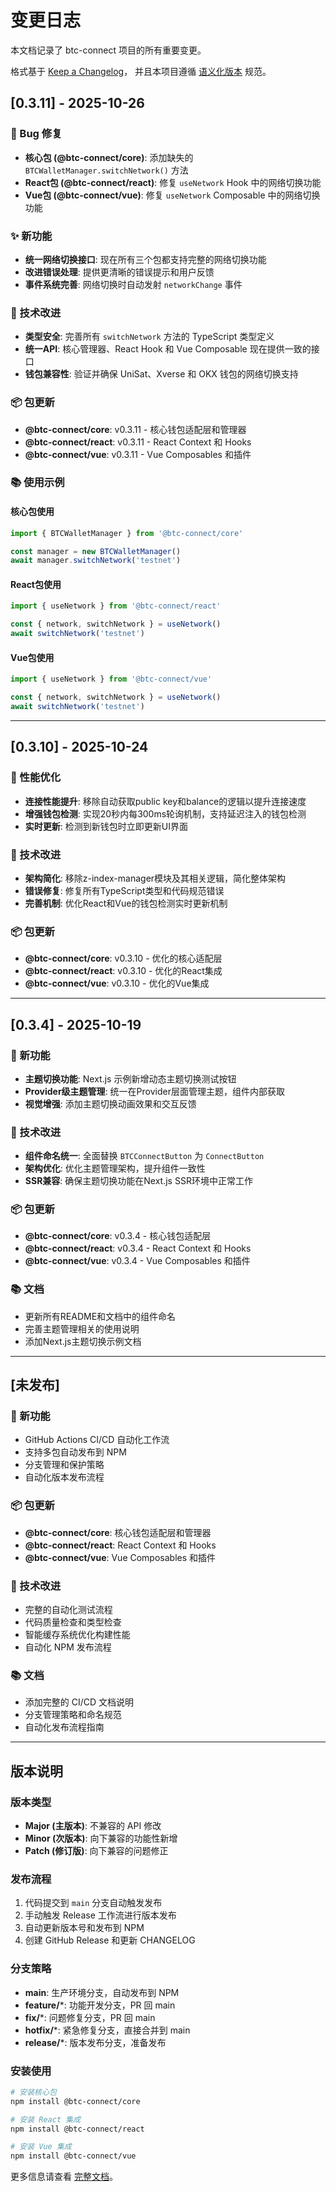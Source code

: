 # 变更日志

本文档记录了 btc-connect 项目的所有重要变更。

格式基于 [Keep a Changelog](https://keepachangelog.com/zh-CN/1.0.0/)，
并且本项目遵循 [语义化版本](https://semver.org/lang/zh-CN/) 规范。

## [0.3.11] - 2025-10-26

### 🐛 Bug 修复
- **核心包 (@btc-connect/core)**: 添加缺失的 `BTCWalletManager.switchNetwork()` 方法
- **React包 (@btc-connect/react)**: 修复 `useNetwork` Hook 中的网络切换功能
- **Vue包 (@btc-connect/vue)**: 修复 `useNetwork` Composable 中的网络切换功能

### ✨ 新功能
- **统一网络切换接口**: 现在所有三个包都支持完整的网络切换功能
- **改进错误处理**: 提供更清晰的错误提示和用户反馈
- **事件系统完善**: 网络切换时自动发射 `networkChange` 事件

### 🔧 技术改进
- **类型安全**: 完善所有 `switchNetwork` 方法的 TypeScript 类型定义
- **统一API**: 核心管理器、React Hook 和 Vue Composable 现在提供一致的接口
- **钱包兼容性**: 验证并确保 UniSat、Xverse 和 OKX 钱包的网络切换支持

### 📦 包更新
- **@btc-connect/core**: v0.3.11 - 核心钱包适配层和管理器
- **@btc-connect/react**: v0.3.11 - React Context 和 Hooks
- **@btc-connect/vue**: v0.3.11 - Vue Composables 和插件

### 📚 使用示例

#### 核心包使用
```typescript
import { BTCWalletManager } from '@btc-connect/core'

const manager = new BTCWalletManager()
await manager.switchNetwork('testnet')
```

#### React包使用
```typescript
import { useNetwork } from '@btc-connect/react'

const { network, switchNetwork } = useNetwork()
await switchNetwork('testnet')
```

#### Vue包使用
```typescript
import { useNetwork } from '@btc-connect/vue'

const { network, switchNetwork } = useNetwork()
await switchNetwork('testnet')
```

---

## [0.3.10] - 2025-10-24

### 🚀 性能优化
- **连接性能提升**: 移除自动获取public key和balance的逻辑以提升连接速度
- **增强钱包检测**: 实现20秒内每300ms轮询机制，支持延迟注入的钱包检测
- **实时更新**: 检测到新钱包时立即更新UI界面

### 🔧 技术改进
- **架构简化**: 移除z-index-manager模块及其相关逻辑，简化整体架构
- **错误修复**: 修复所有TypeScript类型和代码规范错误
- **完善机制**: 优化React和Vue的钱包检测实时更新机制

### 📦 包更新
- **@btc-connect/core**: v0.3.10 - 优化的核心适配层
- **@btc-connect/react**: v0.3.10 - 优化的React集成
- **@btc-connect/vue**: v0.3.10 - 优化的Vue集成

---

## [0.3.4] - 2025-10-19

### 🎨 新功能
- **主题切换功能**: Next.js 示例新增动态主题切换测试按钮
- **Provider级主题管理**: 统一在Provider层面管理主题，组件内部获取
- **视觉增强**: 添加主题切换动画效果和交互反馈

### 🔧 技术改进
- **组件命名统一**: 全面替换 `BTCConnectButton` 为 `ConnectButton`
- **架构优化**: 优化主题管理架构，提升组件一致性
- **SSR兼容**: 确保主题切换功能在Next.js SSR环境中正常工作

### 📦 包更新
- **@btc-connect/core**: v0.3.4 - 核心钱包适配层
- **@btc-connect/react**: v0.3.4 - React Context 和 Hooks
- **@btc-connect/vue**: v0.3.4 - Vue Composables 和插件

### 📚 文档
- 更新所有README和文档中的组件命名
- 完善主题管理相关的使用说明
- 添加Next.js主题切换示例文档

---

## [未发布]

### 🚀 新功能
- GitHub Actions CI/CD 自动化工作流
- 支持多包自动发布到 NPM
- 分支管理和保护策略
- 自动化版本发布流程

### 📦 包更新
- **@btc-connect/core**: 核心钱包适配层和管理器
- **@btc-connect/react**: React Context 和 Hooks
- **@btc-connect/vue**: Vue Composables 和插件

### 🔧 技术改进
- 完整的自动化测试流程
- 代码质量检查和类型检查
- 智能缓存系统优化构建性能
- 自动化 NPM 发布流程

### 📚 文档
- 添加完整的 CI/CD 文档说明
- 分支管理策略和命名规范
- 自动化发布流程指南

---

## 版本说明

### 版本类型
- **Major (主版本)**: 不兼容的 API 修改
- **Minor (次版本)**: 向下兼容的功能性新增
- **Patch (修订版)**: 向下兼容的问题修正

### 发布流程
1. 代码提交到 `main` 分支自动触发发布
2. 手动触发 Release 工作流进行版本发布
3. 自动更新版本号和发布到 NPM
4. 创建 GitHub Release 和更新 CHANGELOG

### 分支策略
- **main**: 生产环境分支，自动发布到 NPM
- **feature/***: 功能开发分支，PR 回 main
- **fix/***: 问题修复分支，PR 回 main
- **hotfix/***: 紧急修复分支，直接合并到 main
- **release/***: 版本发布分支，准备发布

### 安装使用

```bash
# 安装核心包
npm install @btc-connect/core

# 安装 React 集成
npm install @btc-connect/react

# 安装 Vue 集成
npm install @btc-connect/vue
```

更多信息请查看 [完整文档](https://github.com/icehugh/btc-connect)。